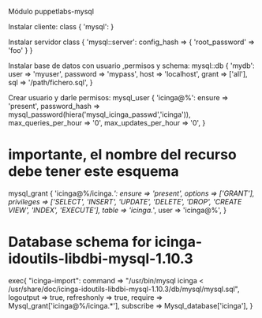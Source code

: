 Módulo puppetlabs-mysql

Instalar cliente:
class { 'mysql': }

Instalar servidor
class { 'mysql::server':
  config_hash => { 'root_password' => 'foo' }
}

Instalar base de datos con usuario ,permisos y schema:
    mysql::db { 'mydb':
      user     => 'myuser',
      password => 'mypass',
      host     => 'localhost',
      grant    => ['all'],
      sql      => '/path/fichero.sql',
    }


Crear usuario y darle permisos:
  mysql_user { 'icinga@%':
    ensure                   => 'present',
    password_hash            => mysql_password(hiera('mysql_icinga_passwd','icinga')),
    max_queries_per_hour     => '0',
    max_updates_per_hour     => '0',
  }

  # importante, el nombre del recurso debe tener este esquema
  mysql_grant { 'icinga@%/icinga.*':
    ensure     => 'present',
    options    => ['GRANT'],
    privileges => ['SELECT', 'INSERT', 'UPDATE', 'DELETE', 'DROP', 'CREATE VIEW', 'INDEX', 'EXECUTE'],
    table      => 'icinga.*',
    user       => 'icinga@%',
  } 
  
  # Database schema for icinga-idoutils-libdbi-mysql-1.10.3
  exec{ "icinga-import":
    command     => "/usr/bin/mysql icinga < /usr/share/doc/icinga-idoutils-libdbi-mysql-1.10.3/db/mysql/mysql.sql",
    logoutput   => true,
    refreshonly => true,
    require     => Mysql_grant['icinga@%/icinga.*'],
    subscribe   => Mysql_database['icinga'],
  }

